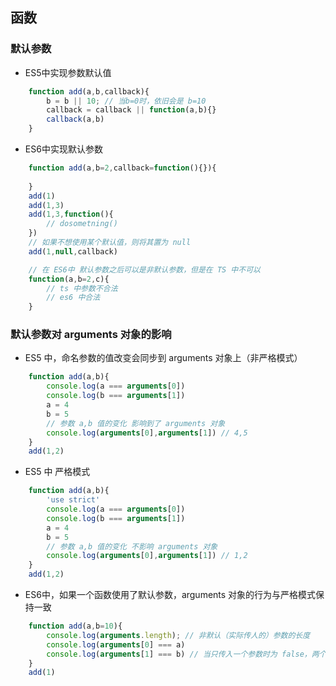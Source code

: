 ## 函数

### 默认参数
- ES5中实现参数默认值
```javascript
    function add(a,b,callback){
        b = b || 10; // 当b=0时，依旧会是 b=10
        callback = callback || function(a,b){}
        callback(a,b)
    } 
```
- ES6中实现默认参数
```javascript
    function add(a,b=2,callback=function(){}){
    
    } 
    add(1)
    add(1,3)
    add(1,3,function(){
        // dosometning()
    })
    // 如果不想使用某个默认值，则将其置为 null
    add(1,null,callback)

    // 在 ES6中 默认参数之后可以是非默认参数，但是在 TS 中不可以
    function(a,b=2,c){
        // ts 中参数不合法
        // es6 中合法
    }

```
### 默认参数对 arguments 对象的影响
- ES5 中，命名参数的值改变会同步到 arguments 对象上（非严格模式）
``` javascript
    function add(a,b){
        console.log(a === arguments[0])
        console.log(b === arguments[1])
        a = 4
        b = 5
        // 参数 a,b 值的变化 影响到了 arguments 对象
        console.log(arguments[0],arguments[1]) // 4,5
    }
    add(1,2)
```
- ES5 中 严格模式
``` javascript
    function add(a,b){
        'use strict'
        console.log(a === arguments[0])
        console.log(b === arguments[1])
        a = 4
        b = 5
        // 参数 a,b 值的变化 不影响 arguments 对象
        console.log(arguments[0],arguments[1]) // 1,2
    }
    add(1,2)
```
- ES6中，如果一个函数使用了默认参数，arguments 对象的行为与严格模式保持一致
``` javascript
    function add(a,b=10){
        console.log(arguments.length); // 非默认（实际传人的）参数的长度
        console.log(arguments[0] === a)
        console.log(arguments[1] === b) // 当只传入一个参数时为 false，两个参数为 true
    }
    add(1)
```